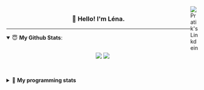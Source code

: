 <!--
<a href="https://twitter.com" target="_blank" rel="nofollow">
 <img align="right" alt="Pratik's Twitter" width="22px" src="https://cdn.jsdelivr.net/npm/simple-icons@v3/icons/twitter.svg" />
</a> 

-->
<a href="https://www.linkedin.com/in/lenagiacalone/" target="_blank" rel="nofollow">
 <img align="right" alt="Pratik's Linkdein" width="22px" src="https://cdn.jsdelivr.net/npm/simple-icons@v3/icons/linkedin.svg" />
</a>



<h3 align="center">👋 Hello! I'm Léna.</h3>

---

<!--
**lgiacalo/lgiacalo** is a ✨ _special_ ✨ repository because its `README.md` (this file) appears on your GitHub profile.

Here are some ideas to get you started:

- 🔭 I’m currently working on ...
- 🌱 I’m currently learning ...
- 👯 I’m looking to collaborate on ...
- 🤔 I’m looking for help with ...
- 💬 Ask me about ...
- 📫 How to reach me: ...
- 😄 Pronouns: ...
- ⚡ Fun fact: ...
-->

<details open>
 <summary> 😇 <b>My Github Stats</b>: </summary>
<br>
<p align = "center">
  <img src = "https://github-readme-stats.vercel.app/api?username=lgiacalo&show_icons=true&theme=nord" width="420">
  <img src = "https://github-readme-stats.vercel.app/api/top-langs/?username=lgiacalo&layout=compact&theme=nord">
</p>
 
<br>
<p align = "center">
  <imp src = "https://github-readme-stats.vercel.app/api/wakatime?username=lgiacalo&theme=nord">
</p>

</details>

<details>
 <summary>🤖 <b>My programming stats</b></summary>
 <br>
 
<!--START_SECTION:waka-->
![Lines of code](https://img.shields.io/badge/From%20Hello%20World%20I%27ve%20Written-966386%20lines%20of%20code-blue)

**🐱 My GitHub Data** 

> 🏆 1,070 Contributions in the Year 2021
 > 
> 📦 297.5 kB Used in GitHub's Storage 
 > 
> 🚫 Not Opted to Hire
 > 
> 📜 44 Public Repositories 
 > 
> 🔑 34 Private Repositories  
 > 
**I'm an Early 🐤** 

```text
🌞 Morning    133 commits    █████░░░░░░░░░░░░░░░░░░░░   20.98% 
🌆 Daytime    329 commits    █████████████░░░░░░░░░░░░   51.89% 
🌃 Evening    165 commits    ██████░░░░░░░░░░░░░░░░░░░   26.03% 
🌙 Night      7 commits      ░░░░░░░░░░░░░░░░░░░░░░░░░   1.1%

```
📅 **I'm Most Productive on Thursday** 

```text
Monday       97 commits     ███░░░░░░░░░░░░░░░░░░░░░░   15.3% 
Tuesday      69 commits     ██░░░░░░░░░░░░░░░░░░░░░░░   10.88% 
Wednesday    133 commits    █████░░░░░░░░░░░░░░░░░░░░   20.98% 
Thursday     138 commits    █████░░░░░░░░░░░░░░░░░░░░   21.77% 
Friday       69 commits     ██░░░░░░░░░░░░░░░░░░░░░░░   10.88% 
Saturday     24 commits     █░░░░░░░░░░░░░░░░░░░░░░░░   3.79% 
Sunday       104 commits    ████░░░░░░░░░░░░░░░░░░░░░   16.4%

```


📊 **This Week I Spent My Time On** 

```text
⌚︎ Time Zone: Europe/Paris

💬 Programming Languages: 
JavaScript               2 hrs 48 mins       ██████████████░░░░░░░░░░░   59.42% 
Markdown                 56 mins             █████░░░░░░░░░░░░░░░░░░░░   19.88% 
Bash                     19 mins             █░░░░░░░░░░░░░░░░░░░░░░░░   6.88% 
PHP                      17 mins             █░░░░░░░░░░░░░░░░░░░░░░░░   6.18% 
Other                    13 mins             █░░░░░░░░░░░░░░░░░░░░░░░░   4.93%

🔥 Editors: 
VS Code                  4 hrs 43 mins       █████████████████████████   100.0%

🐱‍💻 Projects: 
pappers-engine           1 hr 49 mins        █████████░░░░░░░░░░░░░░░░   38.54% 
augmentation_capital     1 hr 4 mins         █████░░░░░░░░░░░░░░░░░░░░   22.89% 
Work                     57 mins             █████░░░░░░░░░░░░░░░░░░░░   20.37% 
pappersTest              50 mins             ████░░░░░░░░░░░░░░░░░░░░░   17.67% 
pappers                  1 min               ░░░░░░░░░░░░░░░░░░░░░░░░░   0.53%

💻 Operating System: 
Mac                      4 hrs 43 mins       █████████████████████████   100.0%

```

**I Mostly Code in C** 

```text
C                        26 repos            ████████░░░░░░░░░░░░░░░░░   32.1% 
JavaScript               16 repos            █████░░░░░░░░░░░░░░░░░░░░   19.75% 
HTML                     8 repos             ██░░░░░░░░░░░░░░░░░░░░░░░   9.88% 
Shell                    8 repos             ██░░░░░░░░░░░░░░░░░░░░░░░   9.88% 
C++                      4 repos             █░░░░░░░░░░░░░░░░░░░░░░░░   4.94%

```


**Timeline**

![Chart not found](https://raw.githubusercontent.com/lgiacalo/lgiacalo/main/charts/bar_graph.png) 


 Last Updated on 30/11/2021
<!--END_SECTION:waka-->

</details>
